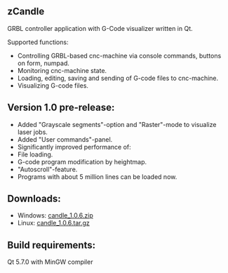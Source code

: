 zCandle
-----------
GRBL controller application with G-Code visualizer written in Qt.

Supported functions:
* Controlling GRBL-based cnc-machine via console commands, buttons on form, numpad.
* Monitoring cnc-machine state.
* Loading, editing, saving and sending of G-code files to cnc-machine.
* Visualizing G-code files.

Version 1.0 pre-release:
--------------------

* Added "Grayscale segments"-option and "Raster"-mode to visualize laser jobs.
* Added "User commands"-panel.
* Significantly improved performance of:
 * File loading.
 * G-code program modification by heightmap.
 * "Autoscroll"-feature.
* Programs with about 5 million lines can be loaded now.

Downloads:
----------
* Windows: [candle_1.0.6.zip](https://github.com/Denvi/Candle/releases/download/v1.0/Candle_1.0.6.zip)
* Linux: [candle_1.0.6.tar.gz](https://github.com/Denvi/Candle/releases/download/v1.0/Candle_1.0.6.tar.gz)

Build requirements:
------------------
Qt 5.7.0 with MinGW compiler

